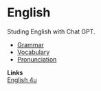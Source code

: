# English
Studing English with Chat GPT.

+ [Grammar](grammar/grammar.md)
+ [Vocabulary](vocabulary/vocabulary.md)
+ [Pronunciation](pronunciation/pronunciation.md)

**Links**  
[English 4u](https://www.english-4u.de/worksheets.htm)
